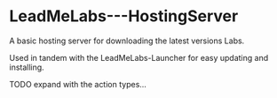 # LeadMeLabs---HostingServer

A basic hosting server for downloading the latest versions Labs.

Used in tandem with the LeadMeLabs-Launcher for easy updating and installing.

TODO expand with the action types...
